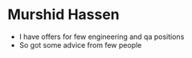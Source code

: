 Murshid Hassen
==================

* I have offers for few engineering and qa positions 
* So got some advice from few people 
